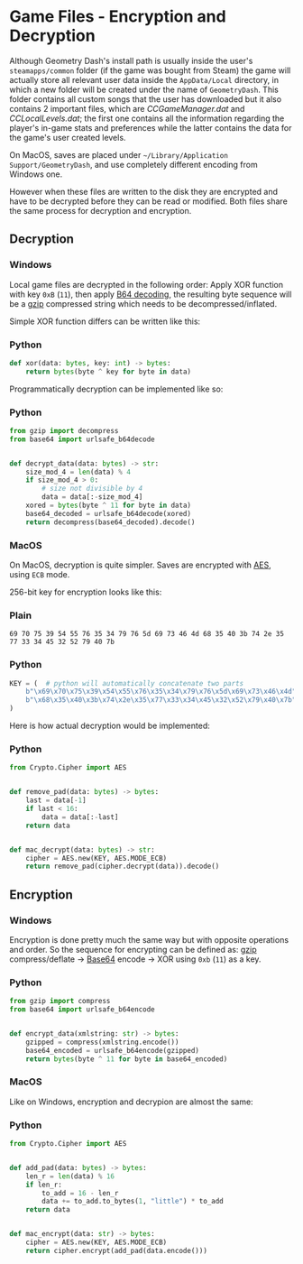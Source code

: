 # Game Files - Encryption and Decryption

Although Geometry Dash's install path is usually inside the user's `steamapps/common` folder (if the game was bought from Steam) the game will actually store all relevant user data inside the `AppData/Local` directory, in which a new folder will be created under the name of `GeometryDash`. This folder contains all custom songs that the user has downloaded but it also contains 2 important files, which are *CCGameManager.dat* and *CCLocalLevels.dat*; the first one contains all the information regarding the player's in-game stats and preferences while the latter contains the data for the game's user created levels.

On MacOS, saves are placed under `~/Library/Application Support/GeometryDash`, and use completely different encoding from Windows one.

However when these files are written to the disk they are encrypted and have to be decrypted before they can be read or modified.
Both files share the same process for decryption and encryption.

## Decryption

### Windows

Local game files are decrypted in the following order: Apply XOR function with key `0xB` (`11`), then apply [B64 decoding](topics/encryption/base64), the resulting byte sequence will be a [gzip](https://zlib.net) compressed string which needs to be decompressed/inflated.

Simple XOR function differs can be written like this:

<!-- tabs:start -->

### **Python**

```py
def xor(data: bytes, key: int) -> bytes:
	return bytes(byte ^ key for byte in data)
```

<!-- tabs:end -->

Programmatically decryption can be implemented like so:

<!-- tabs:start -->

### **Python**

```py
from gzip import decompress
from base64 import urlsafe_b64decode


def decrypt_data(data: bytes) -> str:
    size_mod_4 = len(data) % 4
    if size_mod_4 > 0:
        # size not divisible by 4
        data = data[:-size_mod_4]
    xored = bytes(byte ^ 11 for byte in data)
    base64_decoded = urlsafe_b64decode(xored)
    return decompress(base64_decoded).decode()
```

<!-- tabs:end -->

### MacOS

On MacOS, decryption is quite simpler. Saves are encrypted with
[AES](https://en.wikipedia.org/wiki/Advanced_Encryption_Standard), using `ECB` mode.

256-bit key for encryption looks like this:

<!-- tabs:start -->

### **Plain**

```plain
69 70 75 39 54 55 76 35 34 79 76 5d 69 73 46 4d 68 35 40 3b 74 2e 35 77 33 34 45 32 52 79 40 7b
```

### **Python**

```py
KEY = (  # python will automatically concatenate two parts
    b"\x69\x70\x75\x39\x54\x55\x76\x35\x34\x79\x76\x5d\x69\x73\x46\x4d"
    b"\x68\x35\x40\x3b\x74\x2e\x35\x77\x33\x34\x45\x32\x52\x79\x40\x7b"
)
```

<!-- tabs:end -->

Here is how actual decryption would be implemented:

<!-- tabs:start -->

### **Python**

```py
from Crypto.Cipher import AES


def remove_pad(data: bytes) -> bytes:
    last = data[-1]
    if last < 16:
        data = data[:-last]
    return data


def mac_decrypt(data: bytes) -> str:
    cipher = AES.new(KEY, AES.MODE_ECB)
    return remove_pad(cipher.decrypt(data)).decode()
```

<!-- tabs:end -->

## Encryption

### Windows

Encryption is done pretty much the same way but with opposite operations and order. So the sequence for encrypting can be defined as: [gzip](https://zlib.net) compress/deflate -> [Base64](topics/encryption/base64) encode -> XOR using `0xb` (`11`) as a key.

<!-- tabs:start -->

### **Python**

```py
from gzip import compress
from base64 import urlsafe_b64encode


def encrypt_data(xmlstring: str) -> bytes:
	gzipped = compress(xmlstring.encode())
	base64_encoded = urlsafe_b64encode(gzipped)
	return bytes(byte ^ 11 for byte in base64_encoded)
```

<!-- tabs:end -->

### MacOS

Like on Windows, encryption and decrypion are almost the same:

<!-- tabs:start -->

### **Python**

```py
from Crypto.Cipher import AES


def add_pad(data: bytes) -> bytes:
    len_r = len(data) % 16
    if len_r:
        to_add = 16 - len_r
        data += to_add.to_bytes(1, "little") * to_add
    return data


def mac_encrypt(data: str) -> bytes:
    cipher = AES.new(KEY, AES.MODE_ECB)
    return cipher.encrypt(add_pad(data.encode()))
```

<!-- tabs:end -->
